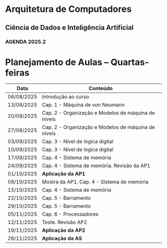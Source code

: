 # Arquitetura de Computadores

## Ciência de Dados e Inteligência Artificial

### AGENDA 2025.2

# Planejamento de Aulas – Quartas-feiras

| Data       | Conteúdo |
|------------|---------------------------------------------|
| 06/08/2025 | Introdução ao curso |
| 13/08/2025 | Cap. 1 - Máquina de von Neumann |
| 20/08/2025 | Cap. 2 - Organização e Modelos de máquina de níveis |
| 27/08/2025 | Cap. 2 - Organização e Modelos de máquina de níveis |
| 03/09/2025 | Cap. 3 - Nível de lógica digital |
| 10/09/2025 | Cap. 3 - Nível de lógica digital |
| 17/09/2025 | Cap. 4 - Sistema de memória |
| 24/09/2025 | Cap. 4 - Sistema de memória. Revisão da AP1 |
| 01/10/2025 | **Aplicação da AP1** |
| 08/10/2025 | Mostra da AP1. Cap. 4 - Sistema de memória |
| 15/10/2025 | Cap. 4 - Sistema de memória |
| 22/10/2025 | Cap. 5 - Barramento |
| 29/10/2025 | Cap. 5 - Barramento |
| 05/11/2025 | Cap. 6 - Processadores |
| 12/11/2025 | Teste. Revisão AP2 |
| 19/11/2025 | **Aplicação da AP2** |
| 26/11/2025 | **Aplicação da AS** |
